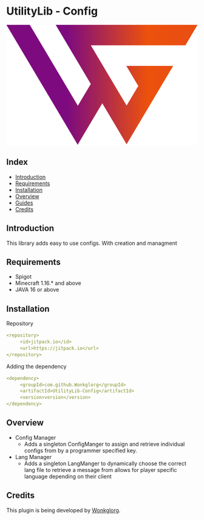 # UtilityLib - Config

![alt text](https://github.com/Wonkglorg/Minecraft-UtilityLib/blob/master/Logo.png?raw=true)

## Index

* [Introduction](#introduction)
* [Requirements](#requirements)
* [Installation](#installation)
* [Overview](#overview)
* [Guides](#guide)
* [Credits](#credits)

## <a name="introduction"></a>Introduction

This library adds easy to use configs. With creation and managment

## <a name="requirements"></a>Requirements

* Spigot
* Minecraft 1.16.* and above
* JAVA 16 or above

## <a name="installation"></a>Installation

Repository

```yml
<repository>
     <id>jitpack.io</id>
     <url>https://jitpack.io</url>
</repository>
```

Adding the dependency

```yml
<dependency>
     <groupId>com.github.Wonkglorg</groupId>
     <artifactId>UtilityLib-Config</artifactId>
     <version>version</version>
</dependency>
```

## <a name="overview"></a>Overview

* Config Manager
  * Adds a singleton ConfigManger to assign and retrieve individual configs from by a programmer specified key.
* Lang Manager 
  * Adds a singleton LangManger to dynamically choose the correct lang file to retrieve a message from allows for player specific language depending on their client


## <a name="credits"></a>Credits

This plugin is being developed by [Wonkglorg](https://gitlab.com/u/Wonkglorg).
